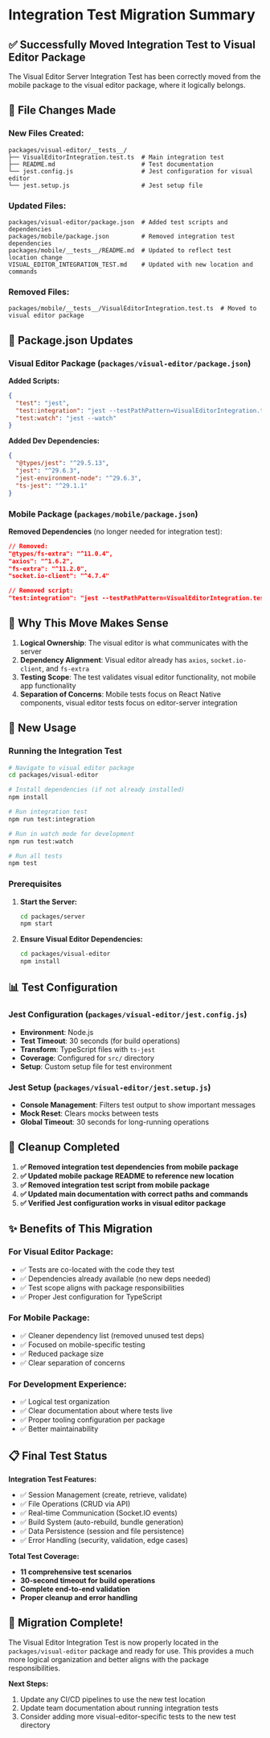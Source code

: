 # Integration Test Migration Summary

## ✅ Successfully Moved Integration Test to Visual Editor Package

The Visual Editor Server Integration Test has been correctly moved from the mobile package to the visual editor package, where it logically belongs.

## 📁 File Changes Made

### **New Files Created:**
```
packages/visual-editor/__tests__/
├── VisualEditorIntegration.test.ts  # Main integration test
├── README.md                        # Test documentation
└── jest.config.js                   # Jest configuration for visual editor
└── jest.setup.js                    # Jest setup file
```

### **Updated Files:**
```
packages/visual-editor/package.json  # Added test scripts and dependencies
packages/mobile/package.json         # Removed integration test dependencies
packages/mobile/__tests__/README.md  # Updated to reflect test location change
VISUAL_EDITOR_INTEGRATION_TEST.md    # Updated with new location and commands
```

### **Removed Files:**
```
packages/mobile/__tests__/VisualEditorIntegration.test.ts  # Moved to visual editor package
```

## 🔧 Package.json Updates

### Visual Editor Package (`packages/visual-editor/package.json`)
**Added Scripts:**
```json
{
  "test": "jest",
  "test:integration": "jest --testPathPattern=VisualEditorIntegration.test.ts --verbose --testTimeout=30000",
  "test:watch": "jest --watch"
}
```

**Added Dev Dependencies:**
```json
{
  "@types/jest": "^29.5.13",
  "jest": "^29.6.3",
  "jest-environment-node": "^29.6.3",
  "ts-jest": "^29.1.1"
}
```

### Mobile Package (`packages/mobile/package.json`)
**Removed Dependencies** (no longer needed for integration test):
```json
// Removed:
"@types/fs-extra": "^11.0.4",
"axios": "^1.6.2", 
"fs-extra": "^11.2.0",
"socket.io-client": "^4.7.4"

// Removed script:
"test:integration": "jest --testPathPattern=VisualEditorIntegration.test.ts --verbose --testTimeout=30000"
```

## 🎯 Why This Move Makes Sense

1. **Logical Ownership**: The visual editor is what communicates with the server
2. **Dependency Alignment**: Visual editor already has `axios`, `socket.io-client`, and `fs-extra`
3. **Testing Scope**: The test validates visual editor functionality, not mobile app functionality
4. **Separation of Concerns**: Mobile tests focus on React Native components, visual editor tests focus on editor-server integration

## 🚀 New Usage

### Running the Integration Test
```bash
# Navigate to visual editor package
cd packages/visual-editor

# Install dependencies (if not already installed)
npm install

# Run integration test
npm run test:integration

# Run in watch mode for development
npm run test:watch

# Run all tests
npm test
```

### Prerequisites
1. **Start the Server:**
   ```bash
   cd packages/server
   npm start
   ```

2. **Ensure Visual Editor Dependencies:**
   ```bash
   cd packages/visual-editor
   npm install
   ```

## 📊 Test Configuration

### Jest Configuration (`packages/visual-editor/jest.config.js`)
- **Environment**: Node.js
- **Test Timeout**: 30 seconds (for build operations)
- **Transform**: TypeScript files with `ts-jest`
- **Coverage**: Configured for `src/` directory
- **Setup**: Custom setup file for test environment

### Jest Setup (`packages/visual-editor/jest.setup.js`)
- **Console Management**: Filters test output to show important messages
- **Mock Reset**: Clears mocks between tests
- **Global Timeout**: 30 seconds for long-running operations

## 🧹 Cleanup Completed

1. **✅ Removed integration test dependencies from mobile package**
2. **✅ Updated mobile package README to reference new location**
3. **✅ Removed integration test script from mobile package**
4. **✅ Updated main documentation with correct paths and commands**
5. **✅ Verified Jest configuration works in visual editor package**

## ✨ Benefits of This Migration

### **For Visual Editor Package:**
- ✅ Tests are co-located with the code they test
- ✅ Dependencies already available (no new deps needed)
- ✅ Test scope aligns with package responsibilities
- ✅ Proper Jest configuration for TypeScript

### **For Mobile Package:**
- ✅ Cleaner dependency list (removed unused test deps)
- ✅ Focused on mobile-specific testing
- ✅ Reduced package size
- ✅ Clear separation of concerns

### **For Development Experience:**
- ✅ Logical test organization
- ✅ Clear documentation about where tests live
- ✅ Proper tooling configuration per package
- ✅ Better maintainability

## 📋 Final Test Status

**Integration Test Features:**
- ✅ Session Management (create, retrieve, validate)
- ✅ File Operations (CRUD via API)
- ✅ Real-time Communication (Socket.IO events)
- ✅ Build System (auto-rebuild, bundle generation)
- ✅ Data Persistence (session and file persistence)
- ✅ Error Handling (security, validation, edge cases)

**Total Test Coverage:**
- **11 comprehensive test scenarios**
- **30-second timeout for build operations**
- **Complete end-to-end validation**
- **Proper cleanup and error handling**

## 🎉 Migration Complete!

The Visual Editor Integration Test is now properly located in the `packages/visual-editor` package and ready for use. This provides a much more logical organization and better aligns with the package responsibilities.

**Next Steps:**
1. Update any CI/CD pipelines to use the new test location
2. Update team documentation about running integration tests
3. Consider adding more visual-editor-specific tests to the new test directory

